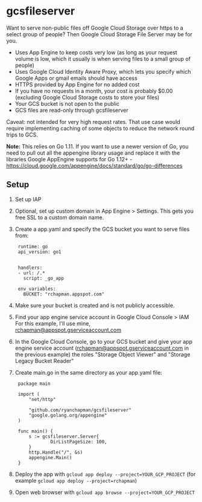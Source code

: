 # gcsfileserver

Want to serve non-public files off Google Cloud Storage over https to a select group of people?
Then Google Cloud Storage File Server may be for you.

- Uses App Engine to keep costs very low (as long as your request volume is low, which it usually is when serving files to a small group of people)
- Uses Google Cloud Identity Aware Proxy, which lets you specify which Google Apps or gmail emails should have access
- HTTPS provided by App Engine for no added cost
- If you have no requests in a month, your cost is probably $0.00 (excluding Google Cloud Storage costs to store your files)
- Your GCS bucket is not open to the public
- GCS files are read-only through gcsfileserver

Caveat: not intended for very high request rates.  That use case would require implementing caching of some objects to reduce the network round trips to GCS.

**Note:** This relies on Go 1.11. If you want to use a newer version of Go, you need to pull out all the appengine library usage and replace it with the libraries Google AppEngine supports for Go 1.12+ - https://cloud.google.com/appengine/docs/standard/go/go-differences

## Setup

1. Set up IAP
2. Optional, set up custom domain in App Engine > Settings.  This gets you free SSL to a custom domain name.
3. Create a app.yaml and specify the GCS bucket you want to serve files from:

        runtime: go
        api_version: go1


        handlers:
        - url: /.*
          script: _go_app

        env_variables:
          BUCKET: "rchapman.appspot.com"
4. Make sure your bucket is created and is not publicly accessible.
5. Find your app engine service account in Google Cloud Console > IAM
   For this example, I'll use mine, rchapman@appspot.gserviceaccount.com
6. In the Google Cloud Console, go to your GCS bucket and give your app engine service account (rchapman@appspot.gserviceaccount.com in the previous example) the roles "Storage Object Viewer" and "Storage Legacy Bucket Reader"
7. Create main.go in the same directory as your app.yaml file:

        package main

        import (
            "net/http"

            "github.com/ryanchapman/gcsfileserver"
            "google.golang.org/appengine"
        )

        func main() {
            s := gcsfileserver.Server{
        	        DirListPageSize: 100,
            }
            http.Handle("/", &s)
            appengine.Main()
        }

8. Deploy the app with `gcloud app deploy --project=YOUR_GCP_PROJECT` (for example `gcloud app deploy --project=rchapman`)
9. Open web browser with `gcloud app browse --project=YOUR_GCP_PROJECT`